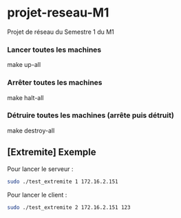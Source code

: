 # projet-reseau-M1
Projet de réseau du Semestre 1 du M1

### Lancer toutes les machines
make up-all

### Arrêter toutes les machines
make halt-all

### Détruire toutes les machines (arrête puis détruit)
make destroy-all


## [Extremite] Exemple

Pour lancer le serveur :
```bash
sudo ./test_extremite 1 172.16.2.151
```

Pour lancer le client :
```bash
sudo ./test_extremite 2 172.16.2.151 123
```
